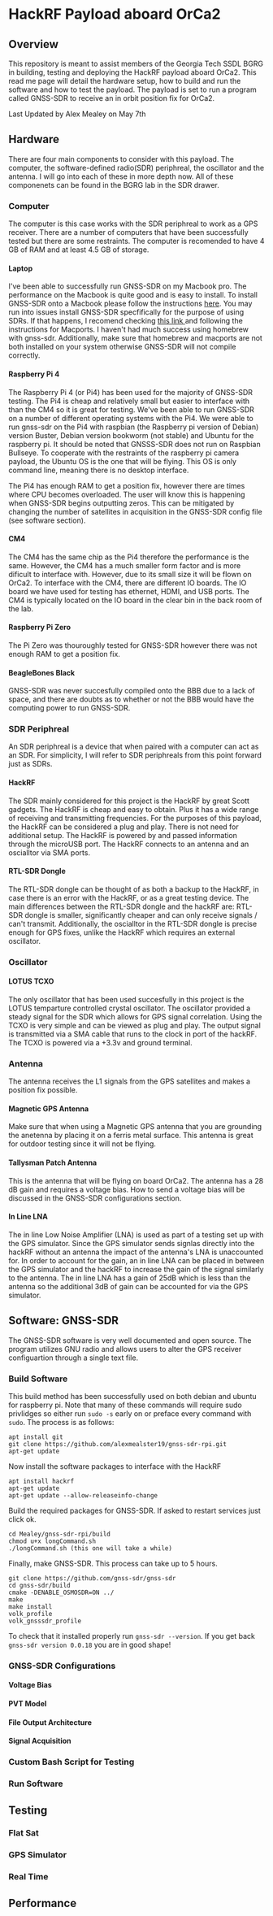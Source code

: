 # HackRF Payload aboard OrCa2
## Overview
This repository is meant to assist members of the Georgia Tech SSDL BGRG in building, testing and deploying the HackRF payload aboard OrCa2. This read me page will detail the hardware setup, how to build and run the software and how to test the payload. The payload is set to run a program called GNSS-SDR to receive an in orbit position fix for OrCa2. 

Last Updated by Alex Mealey on May 7th

## Hardware 
There are four main components to consider with this payload. The computer, the software-defined radio(SDR) periphreal, the oscillator and the antenna. I will go into each of these in more depth now. All of these componenets can be found in the BGRG lab in the SDR drawer.  

### Computer
The computer is this case works with the SDR periphreal to work as a GPS receiver. There are a number of computers that have been successfully tested but there are some restraints. The computer is recomended to have 4 GB of RAM and at least 4.5 GB of storage. 
#### Laptop
I've been able to successfully run GNSS-SDR on my Macbook pro. The performance on the Macbook is quite good and is easy to install. To install GNSS-SDR onto a Macbook please follow the instructions [here](https://gnss-sdr.org/build-and-install/). You may run into issues install GNSS-SDR specfifically for the purpose of using SDRs. If that happens, I recomend checking [this link ](https://github.com/gnss-sdr/gnss-sdr/blob/main/README.md#build-and-install-gnss-sdr) and following the instructions for Macports. I haven't had much success using homebrew with gnss-sdr. Additionally, make sure that homebrew and macports are not both installed on your system otherwise GNSS-SDR will not compile correctly. 

#### Raspberry Pi 4
The Raspberry Pi 4 (or Pi4) has been used for the majority of GNSS-SDR testing. The Pi4 is cheap and relatively small but easier to interface with than the CM4 so it is great for testing. We've been able to run GNSS-SDR on a number of different operating systems with the Pi4. We were able to run gnss-sdr on the Pi4 with raspbian (the Raspberry pi version of Debian) version Buster, Debian version bookworm (not stable) and Ubuntu for the raspberry pi. It should be noted that GNSSS-SDR does not run on Raspbian Bullseye. To cooperate with the restraints of the raspberry pi camera payload, the Ubuntu OS is the one that will be flying. This OS is only command line, meaning there is no desktop interface.

The Pi4 has enough RAM to get a position fix, however there are times where CPU becomes overloaded. The user will know this is happening when GNSS-SDR begins outputting zeros. This can be mitigated by changing the number of satellites in acquisition in the GNSS-SDR config file (see software section).

#### CM4
The CM4 has the same chip as the Pi4 therefore the performance is the same. However, the CM4 has a much smaller form factor and is more dificult to interface with. However, due to its small size it will be flown on OrCa2. To interface with the CM4, there are different IO boards. The IO board we have used for testing has ethernet, HDMI, and USB ports. The CM4 is typically located on the IO board in the clear bin in the back room of the lab.
#### Raspberry Pi Zero
The Pi Zero was thouroughly tested for GNSS-SDR however there was not enough RAM to get a position fix. 
#### BeagleBones Black
GNSS-SDR was never succesfully compiled onto the BBB due to a lack of space, and there are doubts as to whether or not the BBB would have the computing power to run GNSS-SDR. 


### SDR Periphreal 
An SDR periphreal is a device that when paired with a computer can act as an SDR. For simplicity, I will refer to SDR periphreals from this point forward just as SDRs. 
#### HackRF
The SDR mainly considered for this project is the HackRF by great Scott gadgets. The HackRF is cheap and easy to obtain. Plus it has a wide range of receiving and transmitting frequencies. For the purposes of this payload, the HackRF can be considered a plug and play. There is not need for additional setup. The HackRF is powered by and passed information through the microUSB port. The HackRF connects to an antenna and an oscialltor via SMA ports. 
#### RTL-SDR Dongle
The RTL-SDR dongle can be thought of as both a backup to the HackRF, in case there is an error with the HackRF, or as a great testing device. The main differences between the RTL-SDR dongle and the hackRF are: RTL-SDR dongle is smaller, significantly cheaper and can only receive signals / can't transmit. Additionally, the oscialltor in the RTL-SDR dongle is precise enough for GPS fixes, unlike the HackRF which requires an external oscillator.

### Oscillator 
#### LOTUS TCXO
The only oscillator that has been used succesfully in this project is the LOTUS temparture controlled crystal oscillator. The oscillator provided a steady signal for the SDR which allows for GPS signal correlation. Using the TCXO is very simple and can be viewed as plug and play. The output signal is transmitted via a SMA cable that runs to the clock in port of the hackRF. The TCXO is powered via a +3.3v and ground terminal. 
### Antenna
The antenna receives the L1 signals from the GPS satellites and makes a position fix possible. 
#### Magnetic GPS Antenna
Make sure that when using a Magnetic GPS antenna that you are grounding the anetenna by placing it on a ferris metal surface. This antenna is great for outdoor testing since it will not be flying.  
#### Tallysman Patch Antenna 
This is the antenna that will be flying on board OrCa2. The antenna has a 28 dB gain and requires a voltage bias. How to send a voltage bias will be discussed in the GNSS-SDR configurations section.   
#### In Line LNA
The in line Low Noise Amplifier (LNA) is used as part of a testing set up with the GPS simulator. Since the GPS simulator sends signlas directly into the hackRF without an antenna the impact of the antenna's LNA is unaccounted for. In order to account for the gain, an in line LNA can be placed in between the GPS simulator and the hackRF to increase the gain of the signal similarly to the antenna. The in line LNA has a gain of 25dB which is less than the antenna so the additional 3dB of gain can be accounted for via the GPS simulator.  

## Software: GNSS-SDR
The GNSS-SDR software is very well documented and open source. The program utilizes GNU radio and allows users to alter the GPS receiver configuartion through a single text file. 
### Build Software
This build method has been successfully used on both debian and ubuntu for raspberry pi. Note that many of these commands will require sudo privlidges so either run `sudo -s` early on or preface every command with `sudo`. The process is as follows:

```
apt install git
git clone https://github.com/alexmealster19/gnss-sdr-rpi.git
apt-get update
```

Now install the software packages to interface with the HackRF
```
apt install hackrf
apt-get update
apt-get update --allow-releaseinfo-change
```
Build the required packages for GNSS-SDR. If asked to restart services just click ok. 
```
cd Mealey/gnss-sdr-rpi/build
chmod u+x longCommand.sh
./longCommand.sh (this one will take a while)
```
Finally, make GNSS-SDR. This process can take up to 5 hours. 
```
git clone https://github.com/gnss-sdr/gnss-sdr
cd gnss-sdr/build
cmake -DENABLE_OSMOSDR=ON ../
make 
make install
volk_profile
volk_gnsssdr_profile
```
To check that it installed properly run `gnss-sdr --version`. If you get back `gnss-sdr version 0.0.18` you are in good shape!


### GNSS-SDR Configurations

#### Voltage Bias
#### PVT Model
#### File Output Architecture 
#### Signal Acquisition

### Custom Bash Script for Testing

### Run Software 

## Testing
### Flat Sat
### GPS Simulator

### Real Time

## Performance


